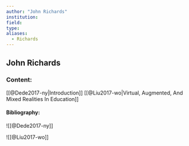 ```yaml
---
author: "John Richards"
institution:
field:
type:
aliases:
  - Richards
---
```


## John Richards

### Content:
[[@Dede2017-ny|Introduction]]
[[@Liu2017-wo|Virtual, Augmented, And Mixed Realities In Education]]

#### Bibliography:

![[@Dede2017-ny]]

![[@Liu2017-wo]]